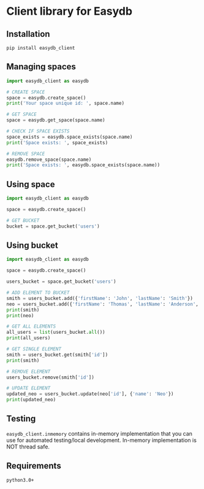 # Client library for Easydb
## Installation
`pip install easydb_client`

## Managing spaces
```python
import easydb_client as easydb

# CREATE SPACE
space = easydb.create_space()
print('Your space unique id: ', space.name)

# GET SPACE
space = easydb.get_space(space.name)

# CHECK IF SPACE EXISTS
space_exists = easydb.space_exists(space.name)
print('Space exists: ', space_exists)

# REMOVE SPACE
easydb.remove_space(space.name)
print('Space exists: ', easydb.space_exists(space.name))
```

## Using space
```python
import easydb_client as easydb

space = easydb.create_space()

# GET BUCKET
bucket = space.get_bucket('users')
```

## Using bucket
```python
import easydb_client as easydb

space = easydb.create_space()

users_bucket = space.get_bucket('users')

# ADD ELEMENT TO BUCKET
smith = users_bucket.add({'firstName': 'John', 'lastName': 'Smith'})
neo = users_bucket.add({'firstName': 'Thomas', 'lastName': 'Anderson', 'alias': 'Neo'})
print(smith)
print(neo)

# GET ALL ELEMENTS
all_users = list(users_bucket.all())
print(all_users)

# GET SINGLE ELEMENT
smith = users_bucket.get(smith['id'])
print(smith)

# REMOVE ELEMENT
users_bucket.remove(smith['id'])

# UPDATE ELEMENT
updated_neo = users_bucket.update(neo['id'], {'name': 'Neo'})
print(updated_neo)
```

## Testing
`easydb_client.inmemory` contains in-memory implementation that you can use for automated testing/local development. In-memory implementation is NOT thread safe.

## Requirements
`python3.0+`